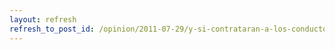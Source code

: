 ```yaml
---
layout: refresh
refresh_to_post_id: /opinion/2011-07-29/y-si-contrataran-a-los-conductores-igual-que-a-los-programadores.html
---
```

